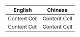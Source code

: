 | English  | Chinese |
| --------------------------------- | --------------------------------- |
| Content Cell  | Content Cell  |
| Content Cell  | Content Cell  |

